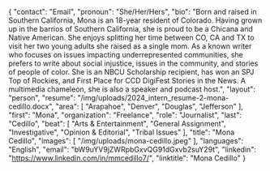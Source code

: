 {
  "contact": "Email",
  "pronoun": "She/Her/Hers",
  "bio": "Born and raised in Southern California, Mona is an 18-year resident of Colorado. Having grown up in the barrios of Southern California, she is proud to be a Chicana and Native American. She enjoys splitting her time between CO, CA and TX to visit her two young adults she raised as a single mom. As a known writer who focuses on issues impacting underrepresented communities, she prefers to write about social injustice, issues in the community, and stories of people of color. She is an NBCU Scholarship recipient, has won an SPJ Top of Rockies, and First Place for CCD DigiFest Stories in the News. A multimedia chameleon, she is also a speaker and podcast host.",
  "layout": "person",
  "resume": "/img/uploads/2024_intern_resume-2-mona-cedillo.docx",
  "area": [
    "Arapahoe",
    "Denver",
    "Douglas",
    "Jefferson"
  ],
  "first": "Mona",
  "organization": "Freelance",
  "role": "Journalist",
  "last": "Cedillo",
  "beat": [
    "Arts & Entertainment",
    "General Assignment",
    "Investigative",
    "Opinion & Editorial",
    "Tribal Issues"
  ],
  "title": "Mona Cedillo",
  "images": [
    "/img/uploads/mona-cedillo.jpeg"
  ],
  "languages": "English",
  "email": "bW9uYV9jZWRpbGxvQG91dGxvb2suY29t",
  "linkedin": "https://www.linkedin.com/in/mmcedillo7/",
  "linktitle": "Mona Cedillo"
}

